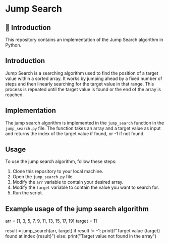 # Jump Search

## :rocket: Introduction

This repository contains an implementation of the Jump Search algorithm in Python.

## Introduction

Jump Search is a searching algorithm used to find the position of a target value within a sorted array. It works by jumping ahead by a fixed number of steps and then linearly searching for the target value in that range. This process is repeated until the target value is found or the end of the array is reached.

## Implementation

The jump search algorithm is implemented in the `jump_search` function in the `jump_search.py` file. The function takes an array and a target value as input and returns the index of the target value if found, or -1 if not found.

## Usage

To use the jump search algorithm, follow these steps:

1. Clone this repository to your local machine.
2. Open the `jump_search.py` file.
3. Modify the `arr` variable to contain your desired array.
4. Modify the `target` variable to contain the value you want to search for.
5. Run the script.

## Example usage of the jump search algorithm

arr = [1, 3, 5, 7, 9, 11, 13, 15, 17, 19]
target = 11

result = jump_search(arr, target)
if result != -1:
    print(f"Target value {target} found at index {result}")
else:
    print("Target value not found in the array")
